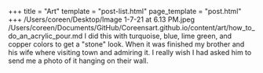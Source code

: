 +++
title = "Art"
template = "post-list.html"
page_template = "post.html"
+++
/Users/coreen/Desktop/Image 1-7-21 at 6.13 PM.jpeg
/Users/coreen/Documents/GitHub/Coreensart.github.io/content/art/how_to_do_an_acrylic_pour.md
I did this with turquoise, blue, lime green, and copper colors to get a "stone" look. When it was finished my brother and his wife where visiting town and admiring it. I really wish I had asked him to send me a photo of it hanging on their wall.